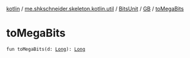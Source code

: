 [kotlin](../../../index.md) / [me.shkschneider.skeleton.kotlin.util](../../index.md) / [BitsUnit](../index.md) / [GB](index.md) / [toMegaBits](./to-mega-bits.md)

# toMegaBits

`fun toMegaBits(d: `[`Long`](https://kotlinlang.org/api/latest/jvm/stdlib/kotlin/-long/index.html)`): `[`Long`](https://kotlinlang.org/api/latest/jvm/stdlib/kotlin/-long/index.html)
